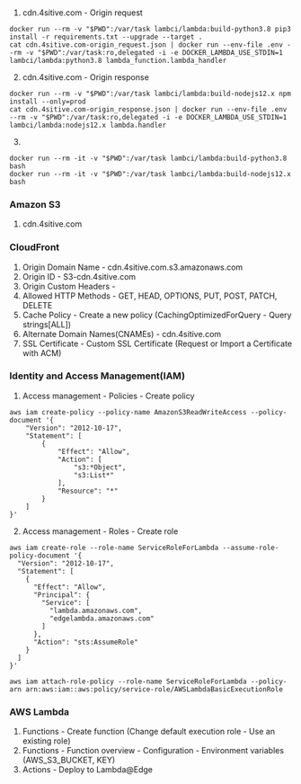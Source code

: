 ###
1. cdn.4sitive.com - Origin request
```
docker run --rm -v "$PWD":/var/task lambci/lambda:build-python3.8 pip3 install -r requirements.txt --upgrade --target .
cat cdn.4sitive.com-origin_request.json | docker run --env-file .env --rm -v "$PWD":/var/task:ro,delegated -i -e DOCKER_LAMBDA_USE_STDIN=1 lambci/lambda:python3.8 lambda_function.lambda_handler
```
2. cdn.4sitive.com - Origin response
```
docker run --rm -v "$PWD":/var/task lambci/lambda:build-nodejs12.x npm install --only=prod
cat cdn.4sitive.com-origin_response.json | docker run --env-file .env --rm -v "$PWD":/var/task:ro,delegated -i -e DOCKER_LAMBDA_USE_STDIN=1 lambci/lambda:nodejs12.x lambda.handler
```
3.
```
docker run --rm -it -v "$PWD":/var/task lambci/lambda:build-python3.8 bash
docker run --rm -it -v "$PWD":/var/task lambci/lambda:build-nodejs12.x bash
```

### Amazon S3
1. cdn.4sitive.com

### CloudFront
1. Origin Domain Name - cdn.4sitive.com.s3.amazonaws.com
2. Origin ID - S3-cdn.4sitive.com
3. Origin Custom Headers - 
3. Allowed HTTP Methods - GET, HEAD, OPTIONS, PUT, POST, PATCH, DELETE
4. Cache Policy - Create a new policy (CachingOptimizedForQuery - Query strings[ALL])
5. Alternate Domain Names(CNAMEs) - cdn.4sitive.com
6. SSL Certificate - Custom SSL Certificate (Request or Import a Certificate with ACM)


### Identity and Access Management(IAM)
1. Access management - Policies - Create policy
```
aws iam create-policy --policy-name AmazonS3ReadWriteAccess --policy-document '{
    "Version": "2012-10-17",
    "Statement": [
        {
            "Effect": "Allow",
            "Action": [
                "s3:*Object",
                "s3:List*"
            ],
            "Resource": "*"
        }
    ]
}'
```
2. Access management - Roles - Create role
```
aws iam create-role --role-name ServiceRoleForLambda --assume-role-policy-document '{
  "Version": "2012-10-17",
  "Statement": [
    {
      "Effect": "Allow",
      "Principal": {
        "Service": [
          "lambda.amazonaws.com",
          "edgelambda.amazonaws.com"
        ]
      },
      "Action": "sts:AssumeRole"
    }
  ]
}'
```
```
aws iam attach-role-policy --role-name ServiceRoleForLambda --policy-arn arn:aws:iam::aws:policy/service-role/AWSLambdaBasicExecutionRole
```

### AWS Lambda
1. Functions - Create function (Change default execution role - Use an existing role)
2. Functions - Function overview - Configuration - Environment variables (AWS_S3_BUCKET, KEY)
3. Actions - Deploy to Lambda@Edge